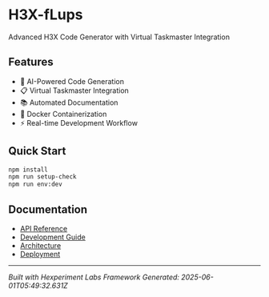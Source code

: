 # H3X-fLups

Advanced H3X Code Generator with Virtual Taskmaster Integration

## Features

- 🤖 AI-Powered Code Generation
- 📋 Virtual Taskmaster Integration  
- 📚 Automated Documentation
- 🐳 Docker Containerization
- ⚡ Real-time Development Workflow

## Quick Start

```bash
npm install
npm run setup-check
npm run env:dev
```

## Documentation

- [API Reference](docs/API_REFERENCE.md)
- [Development Guide](docs/DEVELOPMENT_GUIDE.md)
- [Architecture](docs/ARCHITECTURE.md)
- [Deployment](docs/DEPLOYMENT.md)

---

*Built with Hexperiment Labs Framework*
*Generated: 2025-06-01T05:49:32.631Z*
